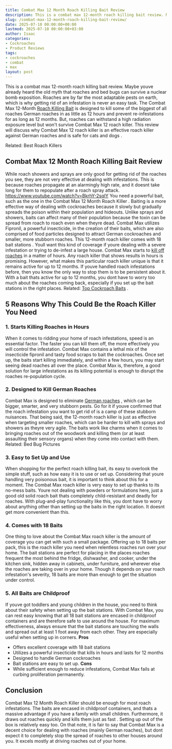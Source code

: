 ```yaml
---
title: Combat Max 12 Month Roach Killing Bait Review
description: This is a combat max 12-month roach killing bait review. Maybe youve already heard the old myth that roaches and bed bugs can survive a nuclear bomb exposition.
slug: /combat-max-12-month-roach-killing-bait-review/
date: 2025-07-10 00:00:00+00:00
lastmod: 2025-07-10 00:00:00+03:00
author: Isaac
categories:
- Cockroaches
- Product Reviews
tags:
- cockroaches
- combat
- max
layout: post
---
```

This is a combat max 12-month roach killing bait review. Maybe youve already heard the old myth that roaches and bed bugs can survive a nuclear bomb exposition. Roaches are by far the most adaptable pests on earth, which is why getting rid of an infestation is never an easy task.
The Combat Max 12-Month
[Roach Killing Bait](https://entomology.ca.uky.edu/ef614)
is designed to kill some of the biggest of all roaches  German roaches in as little as 12 hours and prevent re-infestations for as long as 12 months.
But, roaches can withstand a high radiation exposure level but won't survive Combat Max 12 roach killer. This review will discuss why Combat Max 12 roach killer is an effective roach killer against German roaches and is
safe for cats and dogs
.

Related:
Best Roach Killers
## Combat Max 12 Month Roach Killing Bait Review
While roach showers and sprays are only good for getting rid of the roaches you see, they are not very effective at dealing with infestations. This is because
roaches propagate at an alarmingly high rate, and it doesnt take long for them to repopulate after a roach spray
attack.
https://www.youtube.com/watch?v=BkrhY-2sqIY
You need a powerful bait, such as the one in the Combat Max 12 Month
Roach Killer
. Baiting is a more effective way of dealing with cockroaches because it slowly but gradually spreads the poison within their population and hideouts.
Unlike sprays and showers, baits can affect many of their population because the toxin can be spread from roach to roach even when theyre dead.
Combat Max utilizes Fipronil, a powerful insecticide, in the creation of their baits, which are also comprised of food particles designed to attract German cockroaches and smaller, more stubborn roaches.
This 12-month roach killer comes with 18
bait stations
. Youll want this kind of coverage if youre dealing with a severe infestation or trying to de-infest a large house.
Combat Max starts to
[kill off roaches](https://pestpolicy.com/how-to-get-rid-of-cockroaches/)
in a matter of hours. Any roach killer that shows results in hours is promising. However, what makes this particular roach killer unique is that it remains active for up to 12 months.
If youve handled
roach infestations
before, then you know the only way to stop them is to be persistent about it. With a bait thats active for up to 12 months, you dont have to worry too much about the roaches coming back, especially if you set up the bait stations in the right places.
Related:
[Top Cockroach Baits](https://pestpolicy.com/best-roach-bait/)
.
## 5 Reasons Why This Could Be the Roach Killer You Need
### 1. Starts Killing Roaches in Hours
When it comes to ridding your home of roach infestations, speed is an essential factor. The faster you can kill them off, the more effectively you will control the infestation.
Combat Max contains a lethal mix of the insecticide fipronil and tasty food scraps to bait the cockroaches. Once set up, the baits start killing immediately, and within a few hours, you may start seeing dead roaches all over the place.
Combat Max is, therefore, a good solution for large infestations as its killing potential is enough to disrupt the roaches re-population cycle.
### 2. Designed to Kill German Roaches
Combat Max is designed to eliminate
[German roaches](https://pestpolicy.com/how-to-find-a-roach-nest/)
, which can be bigger, smarter, and very stubborn pests. Go for it if youve confirmed that the roach infestation you want to get rid of is a camp of these stubborn nuisances.
That being said, the 12-month roach killer is just as effective when targeting smaller roaches, which can be harder to kill with sprays and showers as theyre very agile.
The baits work like charms when it comes to bringing roaches out of the woodwork and killing them (or at least assaulting their sensory organs) when they come into contact with them.
Related:
Bed Bug Pictures
### 3. Easy to Set Up and Use
When shopping for the perfect roach killing bait, its easy to overlook the simple stuff, such as how easy it is to use or set up. Considering that youre handling very poisonous bait, it is important to think about this for a moment.
The Combat Max roach killer is very easy to set up thanks to its no-mess baits. Youre not dealing with powders or formulations here, just a good old solid roach bait thats completely child-resistant and deadly for roaches.
With plug-and-play functionality like this, you dont have to worry about anything other than setting up the baits in the right location. It doesnt get more convenient than this.
### 4. Comes with 18 Baits
One thing to love about the Combat Max roach killer is the amount of coverage you can get with such a small package. Offering up to 18 baits per pack, this is the roach
killer you need when
relentless roaches run over your home.
The bait stations are perfect for placing in the places roaches frequent the most  behind the fridge, dishwasher, and cooker, under the kitchen sink, hidden away in cabinets, under furniture, and wherever else the roaches are taking over in your home.
Though it depends on your roach infestation's severity, 18 baits are more than enough to get the situation under control.
### 5. All Baits are Childproof
If youve got toddlers and young children in the house, you need to think about their safety when setting up the bait stations. With Combat Max, you can rest easy knowing that all 18 bait stations are encased in childproof containers and are therefore safe to use around the house.
For maximum effectiveness, always ensure that the bait stations are touching the walls and spread out at least 1 foot away from each other. They are especially useful when setting up in corners.
**Pros**
- Offers excellent coverage with 18 bait stations
- Utilizes a powerful insecticide that kills in hours and lasts for 12 months
- Designed to handle German cockroaches
- Bait stations are easy to set up.
**Cons**
- While sufficient enough to reduce infestations, Combat Max fails at curbing proliferation permanently.
## Conclusion
Combat Max 12 Month Roach Killer should be enough for most roach infestations. The baits are encased in childproof containers, and thats a massive advantage if you have a family with small children.
Furthermore, it draws out roaches quickly and
kills them just as fast
. Setting up out of the box is relatively easy too.
On that note, it is fair to say that Combat Max is a decent choice for dealing with roaches (mainly German roaches), but dont expect it to completely stop the spread of roaches to other houses around you. It excels mostly at driving roaches out of your home.